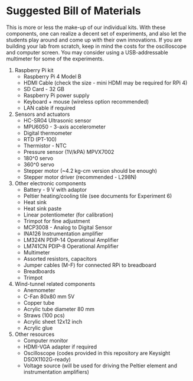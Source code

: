 # Suggested Bill of Materials

This is more or less the make-up of our individual kits. With these components, one can realize a decent set of experiments, and also let the students play around and come up with their own innovations. If you are building your lab from scratch, keep in mind the costs for the oscilloscope and computer screen. You may consider using a USB-addressable multimeter for some of the experiments. 

1. Raspberry Pi kit
    - Raspberry Pi 4 Model B
    - HDMI Cable (check the size - mini HDMI may be required for RPi 4)
    - SD Card - 32 GB
    - Raspberry Pi power supply
    - Keyboard + mouse (wireless option recommended)
    - LAN cable if required
2. Sensors and actuators
    - HC-SR04 Ultrasonic sensor
    - MPU6050 - 3-axis accelerometer
    - Digital thermometer
    - RTD (PT-100)
    - Thermistor - NTC
    - Pressure sensor (1V/kPA) MPVX7002
    - 180^0 servo
    - 360^0 servo
    - Stepper motor (~4.2 kg-cm version should be enough)
    - Stepper motor driver (recommended - L298N)
3. Other electronic components
    - Battery - 9 V with adaptor
    - Peltier heating/cooling tile (see documents for Experiment 6)
    - Heat sink
    - Heat sink paste
    - Linear potentiometer (for calibration)
    - Trimpot for fine adjustment
    - MCP3008 - Analog to Digital Sensor
    - INA126 Instrumentation amplifier
    - LM324N PDIP-14 Operational Amplifier
    - LM741CN PDIP-8 Operational Amplifier
    - Multimeter
    - Assorted resistors, capacitors
    - Jumper cables (M-F) for connected RPi to breadboard
    - Breadboards
    - Trimpot
 4. Wind-tunnel related components
    - Anemometer
    - C-Fan 80x80 mm 5V
    - Copper tube 
    - Acrylic tube diameter 80 mm
    - Straws (100 pcs)
    - Acrylic sheet 12x12 inch
    - Acrylic glue
5. Other resources
    - Computer monitor
    - HDMI-VGA adapter if required
    - Oscilloscope (codes provided in this repository are Keysight DSOX1102G-ready)
    - Voltage source (will be used for driving the Peltier element and instrumentation amplifiers)


  







